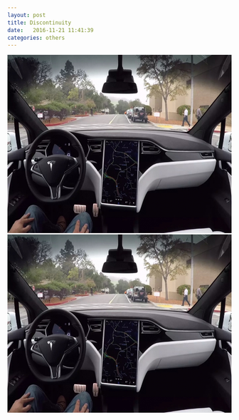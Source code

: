 ```yaml
---
layout: post
title: Discontinuity
date:   2016-11-21 11:41:39
categories: others
---
```


<script src="/static/js/jquery.min.js"></script>
<script src="/static/js/jquery.event.move.js"></script>
<script src="/static/js/jquery.twentytwenty.js"></script>
<link rel="stylesheet" href="/static/css/twentytwenty.css" media="screen" />

<div id="container1" class='twentytwenty-container'>
 <img src="/assets/autopilot_2_hardware.jpg" width="600px" height="400px"/>
 <img src="/assets/autopilot_2_hardware.jpg" width="600px" height="400px"/>
</div>

<script>
{newline}
$(window).load(function(){
  $("#container1").twentytwenty();
});
</script>


